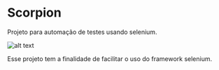 # Scorpion
Projeto para automação de testes usando selenium.

![alt text](https://github.com/danilocesarmendes/Scorpion/tree/master/images/scorpion.jpeg)

Esse projeto tem a finalidade de facilitar o uso do framework selenium. 
